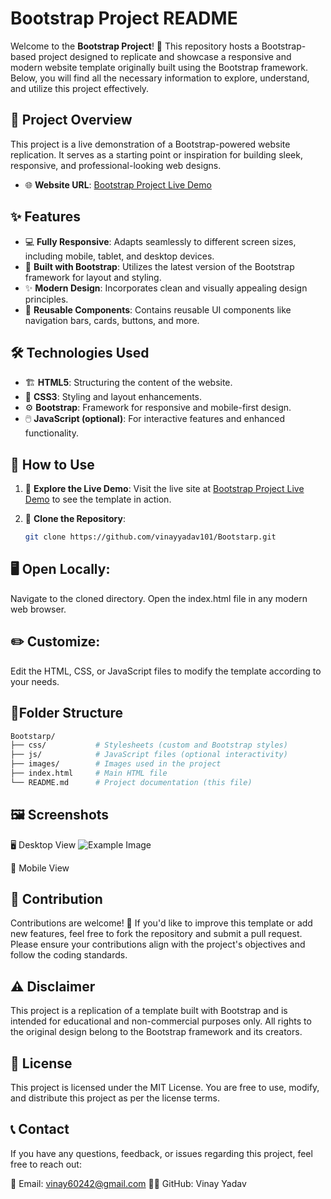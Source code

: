 # Bootstrap Project README

Welcome to the **Bootstrap Project**! 🌟 This repository hosts a Bootstrap-based project designed to replicate and showcase a responsive and modern website template originally built using the Bootstrap framework. Below, you will find all the necessary information to explore, understand, and utilize this project effectively.

## 🚀 Project Overview

This project is a live demonstration of a Bootstrap-powered website replication. It serves as a starting point or inspiration for building sleek, responsive, and professional-looking web designs.

- 🌐 **Website URL**: [Bootstrap Project Live Demo](https://vinayyadav101.github.io/Bootstarp/)

## ✨ Features

- 💻 **Fully Responsive**: Adapts seamlessly to different screen sizes, including mobile, tablet, and desktop devices.
- 🎨 **Built with Bootstrap**: Utilizes the latest version of the Bootstrap framework for layout and styling.
- ✨ **Modern Design**: Incorporates clean and visually appealing design principles.
- 🧩 **Reusable Components**: Contains reusable UI components like navigation bars, cards, buttons, and more.

## 🛠️ Technologies Used

- 🏗️ **HTML5**: Structuring the content of the website.
- 🎨 **CSS3**: Styling and layout enhancements.
- ⚙️ **Bootstrap**: Framework for responsive and mobile-first design.
- 🖱️ **JavaScript (optional)**: For interactive features and enhanced functionality.

## 📖 How to Use

1. 🌟 **Explore the Live Demo**: Visit the live site at [Bootstrap Project Live Demo](https://vinayyadav101.github.io/Bootstarp/) to see the template in action.

2. 🔗 **Clone the Repository**:
   ```bash
   git clone https://github.com/vinayyadav101/Bootstarp.git
## 🖥️ Open Locally:

Navigate to the cloned directory.
Open the index.html file in any modern web browser.
## ✏️ Customize:

Edit the HTML, CSS, or JavaScript files to modify the template according to your needs.

## 📂Folder Structure
```bash
Bootstarp/
├── css/           # Stylesheets (custom and Bootstrap styles)
├── js/            # JavaScript files (optional interactivity)
├── images/        # Images used in the project
├── index.html     # Main HTML file
└── README.md      # Project documentation (this file)
```
## 🖼️ Screenshots
🖥️ Desktop View
![Example Image]()


📱 Mobile View


## 🤝 Contribution
Contributions are welcome! 🎉 If you'd like to improve this template or add new features, feel free to fork the repository and submit a pull request. Please ensure your contributions align with the project's objectives and follow the coding standards.

## ⚠️ Disclaimer
This project is a replication of a template built with Bootstrap and is intended for educational and non-commercial purposes only. All rights to the original design belong to the Bootstrap framework and its creators.

## 📜 License
This project is licensed under the MIT License. You are free to use, modify, and distribute this project as per the license terms.

## 📞 Contact
If you have any questions, feedback, or issues regarding this project, feel free to reach out:

📧 Email: vinay60242@gmail.com
🧑‍💻 GitHub: Vinay Yadav
